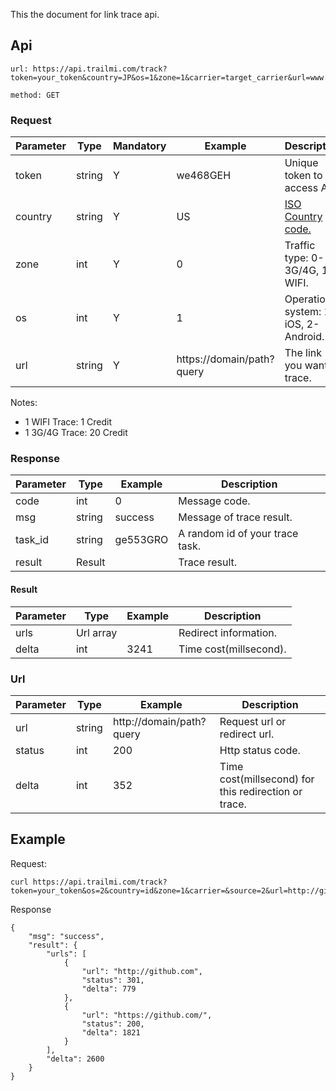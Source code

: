This the document for link trace api. 


## Api
```
url: https://api.trailmi.com/track?token=your_token&country=JP&os=1&zone=1&carrier=target_carrier&url=www.bing.com

method: GET
```

### Request
| Parameter | Type | Mandatory | Example | Description |
|--------------|-------------|--------------|---------------|---------------|
| token | string | Y | we468GEH | Unique token to access API.|
| country | string | Y | US | [ISO Country code.](https://en.wikipedia.org/wiki/ISO_3166-1) | 
| zone | int | Y | 0 | Traffic type: 0-3G/4G, 1-WIFI. |
| os | int | Y | 1 | Operation system: 1-iOS, 2-Android. |
| url | string | Y | https://domain/path?query | The link you want to trace. |

Notes:
- 1 WIFI Trace: 1 Credit
- 1 3G/4G Trace: 20 Credit

### Response
| Parameter | Type | Example | Description |
|--------------|--------------|---------------|---------------|
| code | int | 0 | Message code. |
| msg | string | success | Message of trace result. |
| task_id | string | ge553GRO | A random id of your trace task. |
| result | Result |  | Trace result. |

#### Result
| Parameter | Type | Example | Description |
|--------------|--------------|---------------|---------------|
| urls | Url array |  | Redirect information. |
| delta | int | 3241 | Time cost(millsecond). |

### Url
| Parameter | Type | Example | Description |
|--------------|--------------|---------------|---------------|
| url | string | http://domain/path?query | Request url or redirect url. |
| status | int | 200 | Http status code. |
| delta | int | 352 | Time cost(millsecond) for this redirection or trace. |

## Example
Request:
```
curl https://api.trailmi.com/track?token=your_token&os=2&country=id&zone=1&carrier=&source=2&url=http://github.com
```

Response
```
{
    "msg": "success",
    "result": {
        "urls": [
            {
                "url": "http://github.com",
                "status": 301,
                "delta": 779
            },
            {
                "url": "https://github.com/",
                "status": 200,
                "delta": 1821
            }
        ],
        "delta": 2600
    }
}
```

